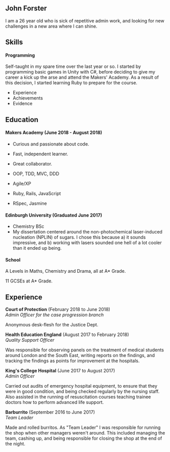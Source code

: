 ## John Forster

I am a 26 year old who is sick of repetitive admin work, and looking for new challenges in a new area where I can shine.

## Skills

#### Programming

Self-taught in my spare time over the last year or so. I started by programming basic games in Unity with C#, before deciding to give my career a kick up the arse and attend the Makers' Academy. As a result of this decision, I started learning Ruby to prepare for the course.

- Experience
- Achievements
- Evidence

## Education

#### Makers Academy (June 2018 - August 2018)

- Curious and passionate about code.
- Fast, independent learner.
- Great collaborator.

- OOP, TDD, MVC, DDD
- Agile/XP
- Ruby, Rails, JavaScript
- RSpec, Jasmine

#### Edinburgh University (Graduated June 2017)

- Chemistry BSc
- My dissertation centered around the non-photochemical laser-induced nucleation (NPLIN) of sugars. I chose this because a) it sounds impressive, and b) working with lasers sounded one hell of a lot cooler than it ended up being.

#### School
A Levels in Maths, Chemistry and Drama, all at A* Grade.

11 GCSEs at A* Grade.

## Experience

**Court of Protection** (February 2018 to June 2018)   
*Admin Officer for the case progression branch*

Anonymous desk-flesh for the Justice Dept.

**Health Education England** (August 2017 to February 2018)    
*Quality Support Officer*

Was responsible for observing panels on the treatment of medical students around London and the South East, writing reports on the findings, and tracking the findings as points for improvement at the hospitals.

**King's College Hospital** (June 2017 to August 2017)    
*Admin Officer*

Carried out audits of emergency hospital equipment, to ensure that they were in good condition, and being checked regularly by the nursing staff. Also assisted in the running of resuscitation courses teaching trainee doctors how to perform advanced life support.

**Barburrito** (September 2016 to June 2017)    
*Team Leader*

Made and rolled burritos. As "Team Leader" I was responsible for running the shop when other managers weren't around. This included managing the team, cashing up, and being responsible for closing the shop at the end of the night.  
